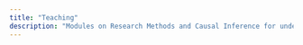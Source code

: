 ```yaml
---
title: "Teaching"
description: "Modules on Research Methods and Causal Inference for undergraduates."
---
```

